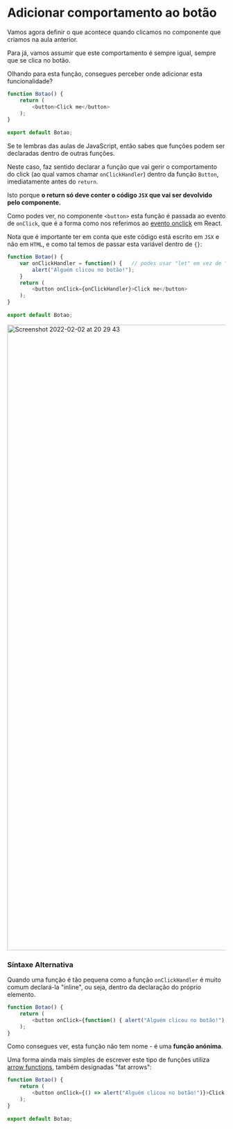 # Adicionar comportamento ao botão

Vamos agora definir o que acontece quando clicamos no componente que criamos na aula anterior.

Para já, vamos assumir que este comportamento é sempre igual, sempre que se clica no botão.

Olhando para esta função, consegues perceber onde adicionar esta funcionalidade?

```javascript
function Botao() {
    return (
        <button>Click me</button>
    );
}
  
export default Botao;
```

Se te lembras das aulas de JavaScript, então sabes que funções podem ser declaradas dentro de outras funções.

Neste caso, faz sentido declarar a função que vai gerir o comportamento do click (ao qual vamos chamar `onClickHandler`) dentro da função `Button`, imediatamente antes do `return`.

Isto porque **o return só deve conter o código `JSX` que vai ser devolvido pelo componente.**

Como podes ver, no componente `<button>` esta função é passada ao evento de `onClick`, que é a forma como nos referimos ao [evento onclick](https://www.w3schools.com/jsref/event_onclick.asp) em React.

Nota que é importante ter em conta que este código está escrito em `JSX` e não em `HTML`, e como tal temos de passar esta variável dentro de `{}`:

```javascript
function Botao() {
    var onClickHandler = function() {   // podes usar "let" em vez de "var"
        alert("Alguém clicou no botão!");
    }
    return (
        <button onClick={onClickHandler}>Click me</button>
    );
}
  
export default Botao;
```

<img width="1440" alt="Screenshot 2022-02-02 at 20 29 43" src="https://user-images.githubusercontent.com/39055313/152232334-93a7705a-5564-48b9-9b77-8cde83942ccb.png">

### Síntaxe Alternativa

Quando uma função é tão pequena como a função `onClickHandler` é muito comum declará-la "inline", ou seja, dentro da declaração do próprio elemento.

```javascript
function Botao() {
    return (
        <button onClick={function() { alert("Alguém clicou no botão!") } }>Click me</button>
    );
}
```

Como consegues ver, esta função não tem nome - é uma **função anónima**.

Uma forma ainda mais simples de escrever este tipo de funções utiliza [arrow functions](https://developer.mozilla.org/pt-BR/docs/Web/JavaScript/Reference/Functions/Arrow_functions), também designadas "fat arrows":

```javascript
function Botao() {
    return (
        <button onClick={() => alert("Alguém clicou no botão!")}>Click me</button>
    );
}
  
export default Botao;
```

